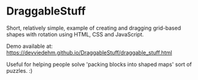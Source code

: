 # DraggableStuff
Short, relatively simple, example of creating and dragging grid-based shapes with rotation using HTML, CSS and JavaScript.

Demo available at:
https://devviedehm.github.io/DraggableStuff/draggable_stuff.html

Useful for helping people solve 'packing blocks into shaped maps' sort of puzzles. :)
